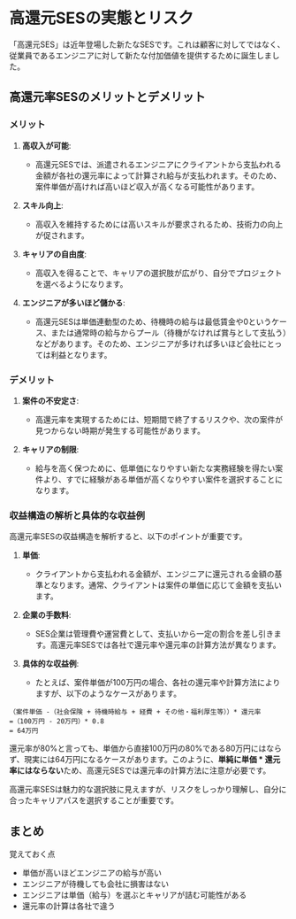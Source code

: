 # 高還元SESの実態とリスク

「高還元SES」は近年登場した新たなSESです。これは顧客に対してではなく、従業員であるエンジニアに対して新たな付加価値を提供するために誕生しました。

## 高還元率SESのメリットとデメリット

### メリット

1. **高収入が可能**:
   - 高還元SESでは、派遣されるエンジニアにクライアントから支払われる金額が各社の還元率によって計算され給与が支払われます。そのため、案件単価が高ければ高いほど収入が高くなる可能性があります。

2. **スキル向上**:
   - 高収入を維持するためには高いスキルが要求されるため、技術力の向上が促されます。

3. **キャリアの自由度**:
   - 高収入を得ることで、キャリアの選択肢が広がり、自分でプロジェクトを選べるようになります。

4. **エンジニアが多いほど儲かる**:
   - 高還元SESは単価連動型のため、待機時の給与は最低賃金や0というケース、または通常時の給与からプール（待機がなければ賞与として支払う）などがあります。そのため、エンジニアが多ければ多いほど会社にとっては利益となります。

### デメリット

1. **案件の不安定さ**:
   - 高還元率を実現するためには、短期間で終了するリスクや、次の案件が見つからない時期が発生する可能性があります。

2. **キャリアの制限**:
   - 給与を高く保つために、低単価になりやすい新たな実務経験を得たい案件より、すでに経験がある単価が高くなりやすい案件を選択することになります。

### 収益構造の解析と具体的な収益例

高還元率SESの収益構造を解析すると、以下のポイントが重要です。

1. **単価**:
   - クライアントから支払われる金額が、エンジニアに還元される金額の基準となります。通常、クライアントは案件の単価に応じて金額を支払います。

2. **企業の手数料**:
   - SES企業は管理費や運営費として、支払いから一定の割合を差し引きます。高還元率SESでは各社で還元率や還元率の計算方法が異なります。

3. **具体的な収益例**:
   - たとえば、案件単価が100万円の場合、各社の還元率や計算方法によりますが、以下のようなケースがあります。

```php:計算例
（案件単価 -（社会保険 + 待機時給与 + 経費 + その他・福利厚生等））* 還元率
=（100万円 - 20万円）* 0.8
= 64万円
```

還元率が80%と言っても、単価から直接100万円の80%である80万円にはならず、現実には64万円になるケースがあります。このように、**単純に単価 \* 還元率にはならない**ため、高還元SESでは還元率の計算方法に注意が必要です。

高還元率SESは魅力的な選択肢に見えますが、リスクをしっかり理解し、自分に合ったキャリアパスを選択することが重要です。

## まとめ

覚えておく点

- 単価が高いほどエンジニアの給与が高い
- エンジニアが待機しても会社に損害はない
- エンジニアは単価（給与）を選ぶとキャリアが詰む可能性がある
- 還元率の計算は各社で違う
